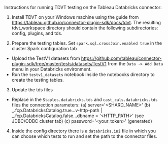 Instructions for running TDVT testing on the Tableau Databricks connector:

1. Install TDVT on your Windows machine using the guide from https://tableau.github.io/connector-plugin-sdk/docs/tdvt. The resulting tdvt_workspace directory should contain the following subdirectories: config, plugins, and tds.

2. Prepare the testing tables.
Set `spark.sql.crossJoin.enabled true` in the cluster Spark configuration tab
- Upload the TestV1 datasets from
   https://github.com/tableau/connector-plugin-sdk/tree/master/tests/datasets/TestV1
from the `Data -> Add Data` menu in your Databricks environment.
- Run the `testv1_datasets` notebook inside the notebooks directory to
   create the testing tables.

3. Update the tds files
- Replace in the `Staples.databricks.tds` and `cast_cals.databricks.tds` files the connection parameters: 
   (a) server='<SHARD_NAME>'
   (b) _.fcp.DatabricksCatalog.true...v-http-path | _.fcp.DatabricksCatalog.false...dbname   = '<HTTP_PATH>' (see JDBC/ODBC cluster tab)
   (c) password='<your_token>' (generated)
      
4. Inside the config directory there is a `databricks.ini` file in which you can choose which tests to run and set the path to the connector files.


